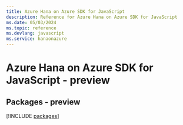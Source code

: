 ```yaml
---
title: Azure Hana on Azure SDK for JavaScript
description: Reference for Azure Hana on Azure SDK for JavaScript
ms.date: 05/03/2024
ms.topic: reference
ms.devlang: javascript
ms.service: hanaonazure
---
```

# Azure Hana on Azure SDK for JavaScript - preview
## Packages - preview
[!INCLUDE [packages](hana-on-azure-index.md)]